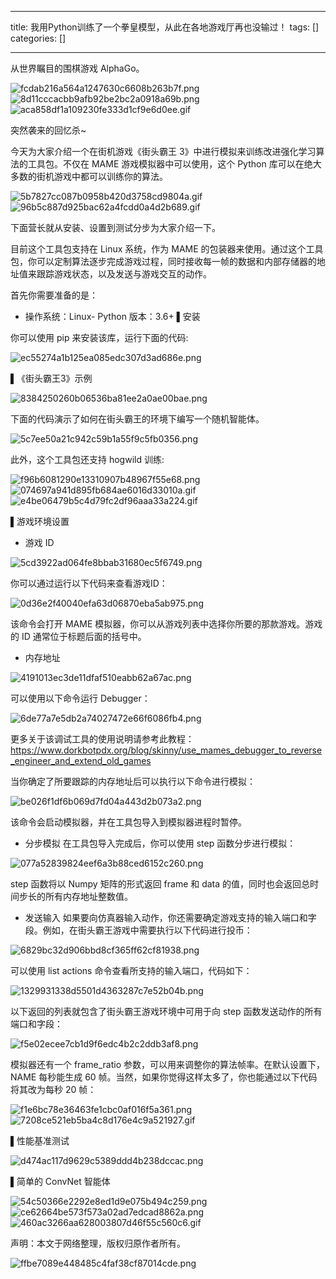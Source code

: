 
--- 
title:  我用Python训练了一个拳皇模型，从此在各地游戏厅再也没输过！ 
tags: []
categories: [] 

---
从世界瞩目的围棋游戏 AlphaGo。

<img src="https://img-blog.csdnimg.cn/img_convert/fcdab216a564a1247630c6608b263b7f.png" alt="fcdab216a564a1247630c6608b263b7f.png">

<img src="https://img-blog.csdnimg.cn/img_convert/8d11cccacbb9afb92be2bc2a0918a69b.png" alt="8d11cccacbb9afb92be2bc2a0918a69b.png">

<img src="https://img-blog.csdnimg.cn/img_convert/aca858df1a109230fe333d1cf9e6d0ee.gif" alt="aca858df1a109230fe333d1cf9e6d0ee.gif">

突然袭来的回忆杀~

今天为大家介绍一个在街机游戏《街头霸王 3》中进行模拟来训练改进强化学习算法的工具包。不仅在 MAME 游戏模拟器中可以使用，这个 Python 库可以在绝大多数的街机游戏中都可以训练你的算法。

<img src="https://img-blog.csdnimg.cn/img_convert/5b7827cc087b0958b420d3758cd9804a.gif" alt="5b7827cc087b0958b420d3758cd9804a.gif">

<img src="https://img-blog.csdnimg.cn/img_convert/96b5c887d925bac62a4fcdd0a4d2b689.gif" alt="96b5c887d925bac62a4fcdd0a4d2b689.gif">

下面营长就从安装、设置到测试分步为大家介绍一下。

目前这个工具包支持在 Linux 系统，作为 MAME 的包装器来使用。通过这个工具包，你可以定制算法逐步完成游戏过程，同时接收每一帧的数据和内部存储器的地址值来跟踪游戏状态，以及发送与游戏交互的动作。

首先你需要准备的是：
- 操作系统：Linux- Python 版本：3.6+
▌安装

你可以使用 pip 来安装该库，运行下面的代码:

<img src="https://img-blog.csdnimg.cn/img_convert/ec55274a1b125ea085edc307d3ad686e.png" alt="ec55274a1b125ea085edc307d3ad686e.png">

▌《街头霸王3》示例

<img src="https://img-blog.csdnimg.cn/img_convert/8384250260b06536ba81ee2a0ae00bae.png" alt="8384250260b06536ba81ee2a0ae00bae.png">

下面的代码演示了如何在街头霸王的环境下编写一个随机智能体。

<img src="https://img-blog.csdnimg.cn/img_convert/5c7ee50a21c942c59b1a55f9c5fb0356.png" alt="5c7ee50a21c942c59b1a55f9c5fb0356.png">

此外，这个工具包还支持 hogwild 训练:

<img src="https://img-blog.csdnimg.cn/img_convert/f96b6081290e13310907b48967f55e68.png" alt="f96b6081290e13310907b48967f55e68.png">

<img src="https://img-blog.csdnimg.cn/img_convert/074697a941d895fb684ae6016d33010a.gif" alt="074697a941d895fb684ae6016d33010a.gif">

<img src="https://img-blog.csdnimg.cn/img_convert/e4be06479b5c4d79fc2df96aaa33a224.gif" alt="e4be06479b5c4d79fc2df96aaa33a224.gif">

▌游戏环境设置
- 游戏 ID
<img src="https://img-blog.csdnimg.cn/img_convert/5cd3922ad064fe8bbab31680ec5f6749.png" alt="5cd3922ad064fe8bbab31680ec5f6749.png">

你可以通过运行以下代码来查看游戏ID：

<img src="https://img-blog.csdnimg.cn/img_convert/0d36e2f40040efa63d06870eba5ab975.png" alt="0d36e2f40040efa63d06870eba5ab975.png">

该命令会打开 MAME 模拟器，你可以从游戏列表中选择你所要的那款游戏。游戏的 ID 通常位于标题后面的括号中。
- 内存地址
<img src="https://img-blog.csdnimg.cn/img_convert/4191013ec3de11dfaf510eabb62a67ac.png" alt="4191013ec3de11dfaf510eabb62a67ac.png">

可以使用以下命令运行 Debugger：

<img src="https://img-blog.csdnimg.cn/img_convert/6de77a7e5db2a74027472e66f6086fb4.png" alt="6de77a7e5db2a74027472e66f6086fb4.png">

> 
   更多关于该调试工具的使用说明请参考此教程：https://www.dorkbotpdx.org/blog/skinny/use_mames_debugger_to_reverse_engineer_and_extend_old_games 
 

当你确定了所要跟踪的内存地址后可以执行以下命令进行模拟：

<img src="https://img-blog.csdnimg.cn/img_convert/be026f1df6b069d7fd04a443d2b073a2.png" alt="be026f1df6b069d7fd04a443d2b073a2.png">

该命令会启动模拟器，并在工具包导入到模拟器进程时暂停。
- 分步模拟
在工具包导入完成后，你可以使用 step 函数分步进行模拟：

<img src="https://img-blog.csdnimg.cn/img_convert/077a52839824eef6a3b88ced6152c260.png" alt="077a52839824eef6a3b88ced6152c260.png">

step 函数将以 Numpy 矩阵的形式返回 frame 和 data 的值，同时也会返回总时间步长的所有内存地址整数值。
- 发送输入
如果要向仿真器输入动作，你还需要确定游戏支持的输入端口和字段。例如，在街头霸王游戏中需要执行以下代码进行投币：

<img src="https://img-blog.csdnimg.cn/img_convert/6829bc32d906bbd8cf365ff62cf81938.png" alt="6829bc32d906bbd8cf365ff62cf81938.png">

可以使用 list actions 命令查看所支持的输入端口，代码如下：

<img src="https://img-blog.csdnimg.cn/img_convert/1329931338d5501d4363287c7e52b04b.png" alt="1329931338d5501d4363287c7e52b04b.png">

以下返回的列表就包含了街头霸王游戏环境中可用于向 step 函数发送动作的所有端口和字段：

<img src="https://img-blog.csdnimg.cn/img_convert/f5e02ecee7cb1d9f6edc4b2c2ddb3af8.png" alt="f5e02ecee7cb1d9f6edc4b2c2ddb3af8.png">

模拟器还有一个 frame_ratio 参数，可以用来调整你的算法帧率。在默认设置下，NAME 每秒能生成 60 帧。当然，如果你觉得这样太多了，你也能通过以下代码将其改为每秒 20 帧：

<img src="https://img-blog.csdnimg.cn/img_convert/f1e6bc78e36463fe1cbc0af016f5a361.png" alt="f1e6bc78e36463fe1cbc0af016f5a361.png">

<img src="https://img-blog.csdnimg.cn/img_convert/7208ce521eb5ba4c8d176e4c9a521927.gif" alt="7208ce521eb5ba4c8d176e4c9a521927.gif">

▌性能基准测试

<img src="https://img-blog.csdnimg.cn/img_convert/d474ac117d9629c5389ddd4b238dccac.png" alt="d474ac117d9629c5389ddd4b238dccac.png">

▌简单的 ConvNet 智能体

<img src="https://img-blog.csdnimg.cn/img_convert/54c50366e2292e8ed1d9e075b494c259.png" alt="54c50366e2292e8ed1d9e075b494c259.png">

<img src="https://img-blog.csdnimg.cn/img_convert/ce62664be573f573a02ad7edcad8862a.png" alt="ce62664be573f573a02ad7edcad8862a.png">

<img src="https://img-blog.csdnimg.cn/img_convert/460ac3266aa628003807d46f55c560c6.gif" alt="460ac3266aa628003807d46f55c560c6.gif">

声明：本文于网络整理，版权归原作者所有。

<img src="https://img-blog.csdnimg.cn/img_convert/ffbe7089e448485c4faf38cf87014cde.png" alt="ffbe7089e448485c4faf38cf87014cde.png">
